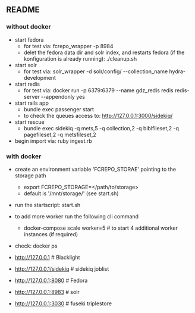 ## README ##

### without docker ###
* start fedora
    * for test via: fcrepo_wrapper -p 8984
    * delet the fedora data dir and solr index, and restarts fedora (if the konfiguration is already running): ./cleanup.sh
* start solr
    * for test via: solr_wrapper -d solr/config/ --collection_name hydra-development
* start redis
    * for test via: docker run -p 6379:6379 --name gdz_redis  redis redis-server --appendonly yes
* start rails app
    * bundle exec passenger start
    * to check the queues access to: http://127.0.0.1:3000/sidekiq/
* start rescue
    * bundle exec sidekiq -q mets,5 -q collection,2 -q biblfileset,2 -q pagefileset,2 -q metsfileset,2
* begin import via: ruby ingest.rb

### with docker ###
* create an environment variable 'FCREPO_STORAE' pointing to the storage path
    * export FCREPO_STORAGE=</path/to/storage>
    * default is '/mnt/storage/' (see start.sh)
* run the startscript: start.sh
* to add more worker run the following cli command
    * docker-compose scale worker=5             # to start 4 additional worker instances (if required)
* check: docker ps

* http://127.0.0.1                          # Blacklight
* http://127.0.0.1/sidekiq                  # sidekiq joblist

* http://127.0.0.1:8080                     # Fedora

* http://127.0.0.1:8983                     # solr
* http://127.0.0.1:3030                     # fuseki triplestore

